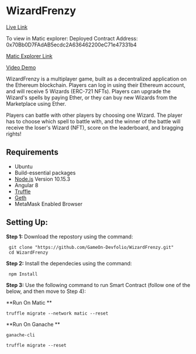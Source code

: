 # WizardFrenzy

[Live Link](https://fishingfrenzy-rinkeby.netlify.com/)

To view in Matic explorer:
Deployed Contract Address: 0x70Bb0D7FAdAB5ecdc2A636462200eC71e47331b4

[Matic Explorer Link](https://explorer.testnet2.matic.network/address/0x70bb0d7fadab5ecdc2a636462200ec71e47331b4/transactions)


[Video Demo](https://youtu.be/SnMnXaY3r0M)


WizardFrenzy is a multiplayer game, built as a decentralized application on the Ethereum blockchain.
Players can log in using their Ethereum account, and will receive 5 Wizards (ERC-721 NFTs). Players can upgrade the Wizard's spells by paying Ether, or they can buy new Wizards from the Marketplace using Ether.

Players can battle with other players by choosing one Wizard. The player has to choose which spell to battle with, and the winner of the battle will receive the loser's Wizard (NFT), score on the leaderboard, and bragging rights!

## Requirements

- Ubuntu
- Build-essential packages
- [Node.js](https://nodejs.org/) Version 10.15.3
- Angular 8
- [Truffle](https://www.trufflesuite.com/docs/truffle/overview)
- [Geth](https://www.trufflesuite.com/docs/truffle/overview)
- MetaMask Enabled Browser

## Setting Up:

**Step 1:** Download the repostory using the command:

```
 git clone "https://github.com/GameOn-Devfolio/WizardFrenzy.git"
 cd WizardFrenzy
```

**Step 2:** Install the dependecies using the command:

```
 npm Install
```
**Step 3:** Use the following command to run Smart Contract (follow one of the below, and then move to Step 4):

**Run On Matic **
```
truffle migrate --network matic --reset

```
**Run On Ganache **
```
ganache-cli

truffle migrate --reset
```

